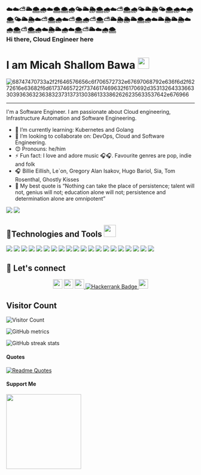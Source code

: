 ### ☁️☁️⛅🌥️🌨️🌧️☁️🌨️🌨️🌧️🌤️🌥️🌦️🌨️🌧️☁️⛅🌨️🌧️🌤️🌥️🌦️🌤️🌨️🌧️☁️🌧️🌨️🌤️🌥️🌦️☁️⛅🌨️🌧️☁️⛅🌨️🌧️⛅🌨️⛅🌥️🌦️🌦️🌥️🌨️🌧️☁️🌥️🌦️🌥️🌦️☁️🌧️🌨️⛅🌨️🌧️☁️🌦️🌥️🌧️☁️🌨️⛅🌥️☁️🌧️🌨️ </br> Hi there, Cloud Engineer here 

<h1>I am Micah Shallom Bawa <img src="https://media.giphy.com/media/WUlplcMpOCEmTGBtBW/giphy.gif" width="30"> </h1>

<!-- <img src="https://raw.githubusercontent.com/MartinHeinz/MartinHeinz/master/wave.gif" width="40px"> -->

![68747470733a2f2f646576656c6f706572732e67697068792e636f6d2f6272616e63682f6d61737465722f7374617469632f6170692d35313264333663303936363236383237313731303861333862626235633537642e676966](https://github.com/Micah-Shallom/Micah-Shallom/assets/64049432/80bfae28-685f-414e-b5f0-3b4ef8084bb1)



<!-- ![vins-aws-ecr](https://user-images.githubusercontent.com/64049432/203648913-38af64b1-2761-4a04-919d-aeb567935a47.gif =250x250) -->

<hr>

I'm a Software Engineer. I am passionate about Cloud engineering, Infrastructure Automation and Software Engineering.

- 🌱 I’m currently learning: Kubernetes and Golang
- 👯 I’m looking to collaborate on: DevOps, Cloud and Software Engineering.
- 😊 Pronouns: he/him
- ⚡ Fun fact: I love and adore music 🎧🎧. Favourite genres are pop, indie and folk
- 🎧 Billie Eillish, Le`on, Gregory Alan Isakov, Hugo Bariol, Sia, Tom Rosenthal, Ghostly Kisses
- 📖 My best quote is “Nothing can take the place of persistence; talent will not, genius will not; education alone will not; persistence and determination alone are omnipotent”
<!-- <img src="https://user-images.githubusercontent.com/64049432/203648913-38af64b1-2761-4a04-919d-aeb567935a47.gif" border-radius="5px" width="95%" height="600px"> -->



<a href="https://www.twitter.com/Micah_Shallom" target="_blank" rel="noreferrer"><img src="https://img.shields.io/twitter/follow/Micah_Shallom?logo=twitter&style=for-the-badge&color=0891b2&labelColor=1c1917" /></a>
<a href="https://www.github.com//Micah-Shallom" target="_blank" rel="noreferrer"><img
src="https://img.shields.io/github/followers/Micah-Shallom?logo=github&style=for-the-badge&color=0891b2&labelColor=1c1917" /></a>


## 🔧Technologies and Tools <img src = "https://media2.giphy.com/media/QssGEmpkyEOhBCb7e1/giphy.gif?cid=ecf05e47a0n3gi1bfqntqmob8g9aid1oyj2wr3ds3mg700bl&rid=giphy.gif" width = 32px>
![](https://img.shields.io/badge/Cloud-AWS-informational?style=flat&logo=amazon-aws&logoColor=white&color=2bbc8a)
![](https://img.shields.io/badge/IAC-AWSCloudFormation-informational?style=flat&logo=amazon-aws&logoColor=white&color=2bbc8a)
![](https://img.shields.io/badge/Code-NodeJS-informational?style=flat&logo=node.js&logoColor=white&color=2bbc8a)
![](https://img.shields.io/badge/Metric_Dashboard-Grafana-informational?style=flat&logo=grafana&logoColor=white&color=2bbc8a)
![](https://img.shields.io/badge/VCS-Git-informational?style=flat&logo=git&logoColor=white&color=2bbc8a)
![](https://img.shields.io/badge/Code-VanillaJS-informational?style=flat&logo=javascript&logoColor=white&color=2bbc8a)
![](https://img.shields.io/badge/Hub-Github-informational?style=flat&logo=github&logoColor=white&color=2bbc8a)
![](https://img.shields.io/badge/OS-Linux-informational?style=flat&logo=linux&logoColor=white&color=2bbc8a)
![](https://img.shields.io/badge/Reverse_Proxy/Web_Server-Nginx-informational?style=flat&logo=nginx&logoColor=white&color=2bbc8a)
![](https://img.shields.io/badge/Reverse_Proxy/Web_Server-Apache-informational?style=flat&logo=apache&logoColor=white&color=2bbc8a)
![](https://img.shields.io/badge/Container_Runtime-Docker-informational?style=flat&logo=docker&logoColor=white&color=2bbc8a)
![](https://img.shields.io/badge/Shell-Bash-informational?style=flat&logo=gnu-bash&logoColor=white&color=2bbc8a)
![](https://img.shields.io/badge/IaC-Terraform-informational?style=flat&logo=terraform&logoColor=white&color=2bbc8a)
![](https://img.shields.io/badge/CI/CD-Jenkins-informational?style=flat&logo=jenkins&logoColor=white&color=2bbc8a)
![](https://img.shields.io/badge/CI/CD-CircleCI-informational?style=flat&logo=circleci&logoColor=white&color=2bbc8a)
![](https://img.shields.io/badge/Configuration_Management-Ansible-informational?style=flat&logo=ansible&logoColor=white&color=2bbc8a)
![](https://img.shields.io/badge/Code-Python-informational?style=flat&logo=python&logoColor=white&color=2bbc8a)
![](https://img.shields.io/badge/Monitoring-Prometheus-informational?style=flat&logo=prometheus&logoColor=white&color=2bbc8a)
![](https://img.shields.io/badge/Orchestration_Tool-Kubernetes-informational?style=flat&logo=kubernetes&logoColor=white&color=2bbc8a)
![](https://img.shields.io/badge/Linux-Ubuntu-informational?style=flat&logo=ubuntu&logoColor=white&color=2bbc8a)

## 🤝 Let's connect

<p align="center">
  <a href="https://twitter.com/micah_shallom"><img src="https://img.shields.io/badge/twitter-%231DA1F2.svg?&style=for-the-badge&logo=twitter&logoColor=white" height=25></a> 
  <a href="https://hashnode.com/@Shallom"><img src="https://img.shields.io/badge/hashnode-%2312100E.svg?&style=for-the-badge&logo=hashnode&logoColor=white" height=25></a> 
  <a href="https://www.linkedin.com/in/micah-shallom/"><img src="https://img.shields.io/badge/linkedin-%230077B5.svg?&style=for-the-badge&logo=linkedin&logoColor=white" height=25> </a>
    <a href="https://www.hackerrank.com/micahshallom">
    <img src="https://img.shields.io/badge/Hackerrank-green?style=for-the-badge&logo=Hackerrank&logoColor=white" alt="Hackerrank Badge"/>
  </a>
  <a href="mailto:micahshallom@gmail.com"><img src="https://img.shields.io/badge/gmail-%EA4225.svg?&style=for-the-badge&logo=gmail&logoColor=red" height=25></a>
</p>


## Visitor Count
![Visitor Count](https://profile-counter.glitch.me/{Micah-Shallom}/count.svg)

<!--
For future use
<a href="https://www.instagram.com/hemant.gz/">
  <img align="left" alt="Instagram" width="22px" src="https://cdn.jsdelivr.net/npm/simple-icons@v3/icons/instagram.svg" />
</a>
<a href="https://leetcode.com//">
  <img align="left" alt="Leetcode" width="22px" src="https://cdn.jsdelivr.net/npm/simple-icons@v3/icons/leetcode.svg" />
</a>
<!-->

![GitHub metrics](https://metrics.lecoq.io/Micah-Shallom)  

![GitHub streak stats](https://github-readme-streak-stats.herokuapp.com/?user=Micah-Shallom&theme=black-ice&hide_border=true&stroke=0000&background=060A0CD0)  

#### Quotes
[![Readme Quotes](https://quotes-github-readme.vercel.app/api?type=horizontal&theme=dark)](https://github.com/piyushsuthar/github-readme-quotes)

#### Support Me
<a href="https://www.buymeacoffee.com/micahshallom"><img src="https://cdn.buymeacoffee.com/buttons/v2/default-yellow.png" width="200" /></a>



